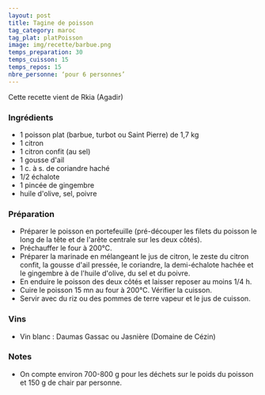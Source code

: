 ```yaml
---
layout: post
title: Tagine de poisson
tag_category: maroc
tag_plat: platPoisson
image: img/recette/barbue.png
temps_preparation: 30
temps_cuisson: 15
temps_repos: 15
nbre_personne: ‘pour 6 personnes’
---
```

Cette recette vient de Rkia (Agadir)

### Ingrédients
* 1 poisson plat (barbue, turbot ou Saint Pierre) de 1,7 kg
* 1 citron
* 1 citron confit (au sel)
* 1 gousse d'ail
* 1 c. à s. de coriandre haché
* 1/2 échalote
* 1 pincée de gingembre
* huile d'olive, sel, poivre

### Préparation
* Préparer le poisson en portefeuille (pré-découper les filets du poisson le long de la tête et de l'arête centrale sur les deux côtés).
* Préchauffer le four à 200°C.
* Préparer la marinade en mélangeant le jus de citron, le zeste du citron confit, la gousse d'ail pressée, le coriandre, la demi-échalote hachée et le gingembre à de l'huile d'olive, du sel et du poivre.
* En enduire le poisson des deux côtés et laisser reposer au moins 1/4 h.
* Cuire le poisson 15 mn au four à 200°C. Vérifier la cuisson.
* Servir avec du riz ou des pommes de terre vapeur et le jus de cuisson.

### Vins
* Vin blanc : Daumas Gassac ou Jasnière (Domaine de Cézin)

### Notes
* On compte environ 700-800 g pour les déchets sur le poids du poisson et 150 g de chair par personne.
